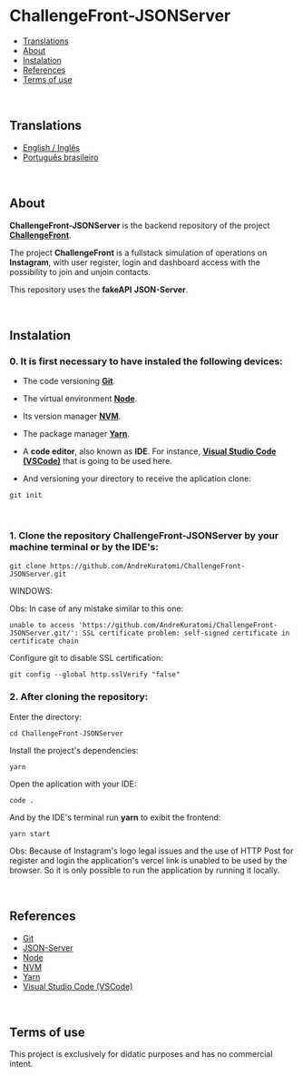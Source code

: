 # ChallengeFront-JSONServer

- [Translations](#translations)
- [About](#about)
- [Instalation](#instalation)
- [References](#references)
- [Terms of use](#terms-of-use)

<br>

## Translations

- [English / Inglês](https://github.com/AndreKuratomi/ChallengeFront/)
- [Português brasileiro](./.multilingual_readmes/README_pt-br.md)

<br>

## About

<b>ChallengeFront-JSONServer</b> is the backend repository of the project <b>[ChallengeFront](https://github.com/AndreKuratomi/ChallengeFront/)</b>.
 
The project <b>ChallengeFront</b> is a fullstack simulation of operations on <b>Instagram</b>, with user register, login and dashboard access with the possibility to join and unjoin contacts. 

This repository uses the <b>fakeAPI</b> <strong>JSON-Server</strong>.

<br>


## Instalation

<h3>0. It is first necessary to have instaled the following devices:</h3>

- The code versioning <b>[Git](https://git-scm.com/downloads)</b>.

- The virtual environment <b>[Node](https://nodejs.org/pt)</b>.

- Its version manager <b>[NVM](https://github.com/nvm-sh/nvm)</b>.

- The package manager <b>[Yarn](https://yarnpkg.com/)</b>.

- A <b>code editor</b>, also known as <b>IDE</b>. For instance, <strong>[Visual Studio Code (VSCode)](https://code.visualstudio.com/)</strong> that is going to be used here.

- <p>And versioning your directory to receive the aplication clone:</p>


```
git init
```

<br>
<h3>1. Clone the repository <b>ChallengeFront-JSONServer</b> by your machine terminal or by the IDE's:</h3>

```
git clone https://github.com/AndreKuratomi/ChallengeFront-JSONServer.git
```

WINDOWS:

Obs: In case of any mistake similar to this one: 

```
unable to access 'https://github.com/AndreKuratomi/ChallengeFront-JSONServer.git/': SSL certificate problem: self-signed certificate in certificate chain
```

Configure git to disable SSL certification:

```
git config --global http.sslVerify "false"
```

<h3>2. After cloning the repository:</h3>


<p>Enter the directory:</p>

```
cd ChallengeFront-JSONServer
```
<p>Install the project's dependencies:</p>

```
yarn
```

<p>Open the aplication with your IDE:</p>

```
code .
```

<p>And by the IDE's terminal run <b>yarn</b> to exibit the frontend:</p>

```
yarn start
```

Obs: Because of Instagram's logo legal issues and the use of HTTP Post for register and login the application's vercel link is unabled to be used by the browser. So it is only possible to run the application by running it locally.

<br>

## References

- [Git](https://git-scm.com/downloads)
- [JSON-Server](https://www.npmjs.com/package/json-server)
- [Node](https://nodejs.org/pt)
- [NVM](https://github.com/nvm-sh/nvm)
- [Yarn](https://yarnpkg.com/)
- [Visual Studio Code (VSCode)](https://code.visualstudio.com/)

<br>

## Terms of use

This project is exclusively for didatic purposes and has no commercial intent.
